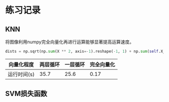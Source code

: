 # 练习记录

## KNN

将图像利用numpy完全向量化再进行运算能够显著提高运算速度。

```python
dists = np.sqrt(np.sum(X ** 2, axis=-1).reshape(-1, 1) + np.sum(self.X_train ** 2, axis=-1) - 2 * np.matmul(X, self.X_train.T))
```

| 向量化程度  | 两层循环 | 一层循环 | 完全向量化 |
| ----------- | -------- | -------- | ---------- |
| 运行时间(s) | 35.7     | 25.6     | 0.17       |

## SVM损失函数
